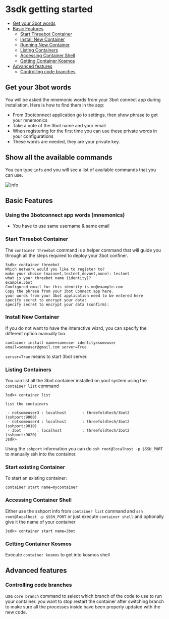 # 3sdk getting started

- [Get your 3bot words](Get-your-3bot-words)
- [Basic Features](Basic-Features)
  - [Start Threebot Container](Start-Threebot-Container)
  - [Install New Container](Install-New-Container)
  - [Running New Container](Running-New-Container)
  - [Listing Containers](Listing-Containers)
  - [Accessing Container Shell](Accessing-Container-Shell)
  - [Getting Container Kosmos](Getting-Container-Kosmos)
- [Advanced features](Advanced-features)
  - [Controlling code branches](Controlling-code-branches)

## Get your 3bot words

You will be asked the mnemonic words from your 3bot connect app during installation. Here is how to find them in the app:

- From 3botconnect application go to settings, then show phrase to get your mnemonics
- Take a note of the 3bot name and your email
- When registering for the first time you can use these private words in your configurations
- These words are needed, they are your private key.

## Show all the available commands

You can type `info` and you will see a list of available commands that you can use.

![info](3sdk_info.png)

## Basic Features

### Using the 3botconnect app words (mnemonics)

- You have to use same username & same email

### Start Threebot Container

The `container threebot` command is a helper command that will guide you through all the steps required to deploy your 3bot confiner.

```shell
3sdk> container threebot
Which network would you like to register to?
make your choice (mainnet,testnet,devnet,none): testnet
what is your threebot name (identity)?
example.3bot
Configured email for this identity is me@example.com
Copy the phrase from your 3bot Connect app here.
your words from your 3bot application need to be entered here
specify secret to encrypt your data:
specify secret to encrypt your data (confirm):
```

### Install New Container

If you do not want to have the interactive wizrd, you can specify the different option manually too.

```shell
container install name=someuser identity=someuser email=someuser@gmail.com server=True
```

`server=True` means to start 3bot server.

### Listing Containers

You can list all the 3bot container installed on yout system using the `container list` command

```shell
3sdk> container list  

list the containers

 - notsomeuser3 : localhost       : threefoldtech/3bot2       (sshport:9000)
 - notsomeuser4 : localhost       : threefoldtech/3bot2       (sshport:9010)
 - 3bot       : localhost         : threefoldtech/3bot2       (sshport:9020)
3sdk>  
```

Using the `sshport` information you can do `ssh root@localhost -p $SSH_PORT` to manually ssh into the container.

### Start existing Container

To start an existing container:

```shell
container start name=mycontainer
```

### Accessing Container Shell

Either use the sshport info from `container list` command and `ssh root@localhost -p $SSH_PORT` or just execute `container shell` and optionally give it the name of your container

```shell
3sdk> container start name=3bot
```

### Getting Container Kosmos

Execute `container kosmos` to get into kosmos shell

## Advanced features

### Controlling code branches

use `core branch` command to select which branch of the code to use to run your container.
you want to stop restart the container after switching branch to make sure all the processes inside have been properly updated with the new code.
